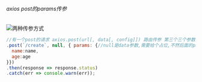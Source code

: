 ###### axios post的params传参

![两种传参方式](G:\笔记\笔记\20200624195749317.png)

```js
//有一个post的请求 axios.post(url[, data[, config]]) 路由传参 第三个三个参数中发送params对象.....这个与get请求相似
.post(`/create`, null, { params: {//null是data参数,需要给个占位,不然后面的parans会当成data参数传过去
  name:name,
  age:age
}})
.then(response => response.status)
.catch(err => console.warn(err));

```

